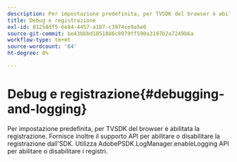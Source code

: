 ```yaml
---
description: Per impostazione predefinita, per TVSDK del browser è abilitata la registrazione. Fornisce inoltre il supporto API per abilitare o disabilitare la registrazione dall'SDK. Utilizza AdobePSDK.LogManager.enableLogging API per abilitare o disabilitare i registri.
title: Debug e registrazione
exl-id: 01258df5-6e84-4457-a187-c3974ce9a5e0
source-git-commit: be43bbbd1051886c8979ff590a3197b2a7249b6a
workflow-type: tm+mt
source-wordcount: '64'
ht-degree: 0%

---
```


# Debug e registrazione{#debugging-and-logging}

Per impostazione predefinita, per TVSDK del browser è abilitata la registrazione. Fornisce inoltre il supporto API per abilitare o disabilitare la registrazione dall&#39;SDK. Utilizza AdobePSDK.LogManager.enableLogging API per abilitare o disabilitare i registri.
